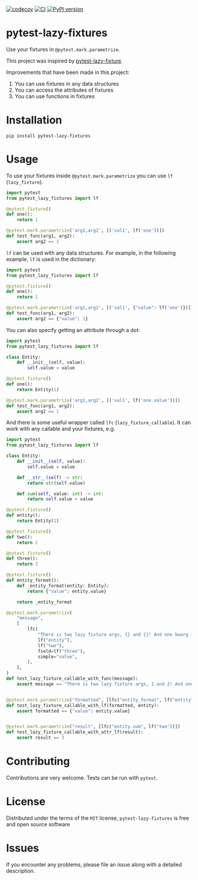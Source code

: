 [![codecov](https://codecov.io/gh/dev-petrov/pytest-lazy-fixtures/branch/master/graph/badge.svg)](https://codecov.io/gh/dev-petrov/pytest-lazy-fixtures)
[![CI](https://github.com/dev-petrov/pytest-lazy-fixtures/workflows/CI/badge.svg)](https://github.com/dev-petrov/pytest-lazy-fixtures/actions/workflows/ci-test.yml)
[![PyPI version](https://badge.fury.io/py/pytest-lazy-fixtures.svg)](https://badge.fury.io/py/pytest-lazy-fixtures)
# pytest-lazy-fixtures

Use your fixtures in `@pytest.mark.parametrize`.

This project was inspired by [pytest-lazy-fixture](https://github.com/TvoroG/pytest-lazy-fixture).

Improvements that have been made in this project: 
1. You can use fixtures in any data structures 
2. You can access the attributes of fixtures 
3. You can use functions in fixtures


# Installation
```shell
pip install pytest-lazy-fixtures
```

# Usage

To use your fixtures inside `@pytest.mark.parametrize` you can use `lf` (`lazy_fixture`).

```python
import pytest
from pytest_lazy_fixtures import lf

@pytest.fixture()
def one():
    return 1

@pytest.mark.parametrize('arg1,arg2', [('val1', lf('one'))])
def test_func(arg1, arg2):
    assert arg2 == 1
```

`lf` can be used with any data structures. For example, in the following example, `lf` is used in the dictionary:
```python
import pytest
from pytest_lazy_fixtures import lf

@pytest.fixture()
def one():
    return 1

@pytest.mark.parametrize('arg1,arg2', [('val1', {"value": lf('one')})])
def test_func(arg1, arg2):
    assert arg2 == {"value": 1}
```

You can also specify getting an attribute through a dot:
```python
import pytest
from pytest_lazy_fixtures import lf

class Entity:
    def __init__(self, value):
        self.value = value

@pytest.fixture()
def one():
    return Entity(1)

@pytest.mark.parametrize('arg1,arg2', [('val1', lf('one.value'))])
def test_func(arg1, arg2):
    assert arg2 == 1
```

And there is some useful wrapper called `lfc` (`lazy_fixture_callable`). It can work with any callable and your fixtures, e.g.

```python
import pytest
from pytest_lazy_fixtures import lf

class Entity:
    def __init__(self, value):
        self.value = value

    def __str__(self) -> str:
        return str(self.value)

    def sum(self, value: int) -> int:
        return self.value + value

@pytest.fixture()
def entity():
    return Entity(1)

@pytest.fixture()
def two():
    return 2

@pytest.fixture()
def three():
    return 3

@pytest.fixture()
def entity_format():
    def _entity_format(entity: Entity):
        return {"value": entity.value}

    return _entity_format

@pytest.mark.parametrize(
    "message",
    [
        lfc(
            "There is two lazy fixture args, {} and {}! And one kwarg {field}! And also simple value {simple}".format,
            lf("entity"),
            lf("two"),
            field=lf("three"),
            simple="value",
        ),
    ],
)
def test_lazy_fixture_callable_with_func(message):
    assert message == "There is two lazy fixture args, 1 and 2! And one kwarg 3! And also simple value value"


@pytest.mark.parametrize("formatted", [lfc("entity_format", lf("entity"))])
def test_lazy_fixture_callable_with_lf(formatted, entity):
    assert formatted == {"value": entity.value}


@pytest.mark.parametrize("result", [lfc("entity.sum", lf("two"))])
def test_lazy_fixture_callable_with_attr_lf(result):
    assert result == 3
```

# Contributing
Contributions are very welcome. Tests can be run with `pytest`.

# License
Distributed under the terms of the `MIT` license, `pytest-lazy-fixtures` is free and open source software

# Issues
If you encounter any problems, please file an issue along with a detailed description.
